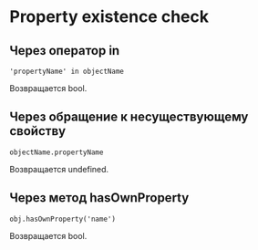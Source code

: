 # Property existence check

## Через оператор in

```
'propertyName' in objectName
```

Возвращается bool.


## Через обращение к несуществующему свойству
```
objectName.propertyName
```

Возвращается undefined.

## Через метод hasOwnProperty

```
obj.hasOwnProperty('name')
```
Возвращается bool.